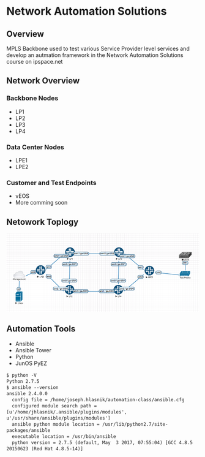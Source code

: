 # Network Automation Solutions

## Overview
MPLS Backbone used to test various Service Provider level services and develop an autmation framework in the Network Automation Solutions course on ipspace.net

## Network Overview

### Backbone Nodes
* LP1
* LP2
* LP3
* LP4

### Data Center Nodes
* LPE1
* LPE2 

### Customer and Test Endpoints
* vEOS
* More comming soon

## Netowork Toplogy

![Automation Lab Topology](Lab.png?raw=true "Automation Lab Topology")

## Automation Tools
* Ansible
* Ansible Tower
* Python
* JunOS PyEZ

```shell
$ python -V
Python 2.7.5
$ ansible --version
ansible 2.4.0.0
  config file = /home/joseph.hlasnik/automation-class/ansible.cfg
  configured module search path = [u'/home/jhlasnik/.ansible/plugins/modules', u'/usr/share/ansible/plugins/modules']
  ansible python module location = /usr/lib/python2.7/site-packages/ansible
  executable location = /usr/bin/ansible
  python version = 2.7.5 (default, May  3 2017, 07:55:04) [GCC 4.8.5 20150623 (Red Hat 4.8.5-14)]
```
